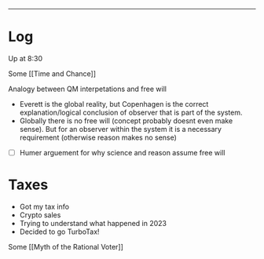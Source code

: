 

---

# Log

Up at 8:30 

Some [[Time and Chance]]

Analogy between QM interpetations and free will 
- Everett is the global reality, but Copenhagen is the correct explanation/logical conclusion of observer that is part of the system. 
- Globally there is no free will (concept probably doesnt even make sense). But for an observer within the system it is a necessary requirement (otherwise reason makes no sense)
-   [ ] Humer arguement for why science and reason assume free will


# Taxes
- Got my tax info
- Crypto sales
- Trying to understand what happened in 2023
- Decided to go TurboTax!

Some [[Myth of the Rational Voter]]
